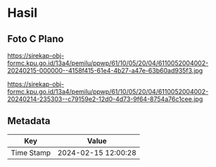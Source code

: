 # Hasil

## Foto C Plano

https://sirekap-obj-formc.kpu.go.id/13a4/pemilu/ppwp/61/10/05/20/04/6110052004002-20240215-000000--4158f415-61e4-4b27-a47e-63b60ad935f3.jpg

https://sirekap-obj-formc.kpu.go.id/13a4/pemilu/ppwp/61/10/05/20/04/6110052004002-20240214-235303--c79159e2-12d0-4d73-9f64-8754a76c1cee.jpg


## Metadata

| Key        | Value               |
| ---------- | ------------------- |
| Time Stamp | 2024-02-15 12:00:28 |



